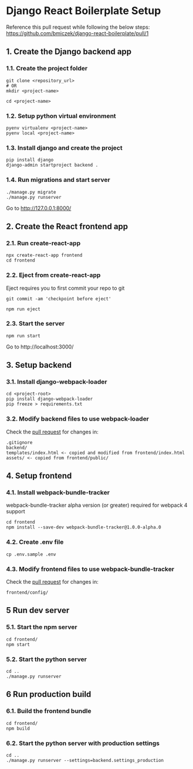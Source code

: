 # Django React Boilerplate Setup
Reference this pull request while following the below steps: https://github.com/bmiczek/django-react-boilerplate/pull/1

## 1. Create the Django backend app
### 1.1. Create the project folder
```
git clone <repository_url>
# OR
mkdir <project-name>

cd <project-name>
```
### 1.2. Setup python virtual environment
```
pyenv virtualenv <project-name>
pyenv local <project-name>
```
### 1.3. Install django and create the project
```
pip install django
django-admin startproject backend .
```
### 1.4. Run migrations and start server
```
./manage.py migrate
./manage.py runserver
```
Go to http://127.0.0.1:8000/

## 2. Create the React frontend app
### 2.1. Run create-react-app
```
npx create-react-app frontend
cd frontend
```
### 2.2. Eject from create-react-app

Eject requires you to first commit your repo to git
```
git commit -am 'checkpoint before eject'

npm run eject
```

### 2.3. Start the server
```
npm run start
```

Go to http://localhost:3000/

## 3. Setup backend
### 3.1. Install django-webpack-loader
```
cd <project-root>
pip install django-webpack-loader
pip freeze > requirements.txt
```
### 3.2. Modify backend files to use webpack-loader
Check the [pull request](https://github.com/bmiczek/django-react-boilerplate/pull/1) for changes in:
```
.gitignore
backend/
templates/index.html <- copied and modified from frontend/index.html
assets/ <- copied from frontend/public/
```

## 4. Setup frontend
### 4.1. Install webpack-bundle-tracker
webpack-bundle-tracker alpha version (or greater) required for webpack 4 support
```
cd frontend
npm install --save-dev webpack-bundle-tracker@1.0.0-alpha.0
```
### 4.2. Create .env file
```
cp .env.sample .env
```

### 4.3. Modify frontend files to use webpack-bundle-tracker
Check the [pull request](https://github.com/bmiczek/django-react-boilerplate/pull/1) for changes in:
```
frontend/config/
```

## 5 Run dev server
### 5.1. Start the npm server
```
cd frontend/
npm start
```
### 5.2. Start the python server
```
cd ..
./manage.py runserver
```

## 6 Run production build
### 6.1. Build the frontend bundle
```
cd frontend/
npm build
```

### 6.2. Start the python server with production settings
```
cd ..
./manage.py runserver --settings=backend.settings_production
```
